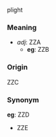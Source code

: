 plight
### Meaning
+ _adj_: ZZA
    + __eg__: ZZB

### Origin

ZZC

### Synonym

__eg__: ZZD

+ ZZE


